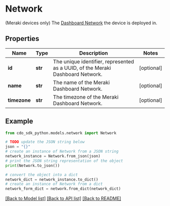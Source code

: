 # Network

(Meraki devices only) The [Dashboard Network](https://documentation.meraki.com/General_Administration/Organizations_and_Networks/Creating_and_Deleting_Dashboard_Networks) the device is deployed in.

## Properties

Name | Type | Description | Notes
------------ | ------------- | ------------- | -------------
**id** | **str** | The unique identifier, represented as a UUID, of the Meraki Dashboard Network. | [optional] 
**name** | **str** | The name of the Meraki Dashboard Network. | [optional] 
**timezone** | **str** | The timezone of the Meraki Dashboard Network. | [optional] 

## Example

```python
from cdo_sdk_python.models.network import Network

# TODO update the JSON string below
json = "{}"
# create an instance of Network from a JSON string
network_instance = Network.from_json(json)
# print the JSON string representation of the object
print(Network.to_json())

# convert the object into a dict
network_dict = network_instance.to_dict()
# create an instance of Network from a dict
network_form_dict = network.from_dict(network_dict)
```
[[Back to Model list]](../README.md#documentation-for-models) [[Back to API list]](../README.md#documentation-for-api-endpoints) [[Back to README]](../README.md)


